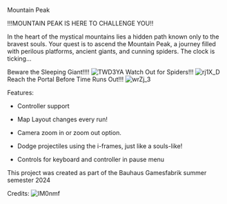 Mountain Peak

!!!MOUNTAIN PEAK IS HERE TO CHALLENGE YOU!!

In the heart of the mystical mountains lies a hidden path known only to the bravest souls. Your quest is to ascend the Mountain Peak, a journey filled with perilous platforms, ancient giants, and cunning spiders. The clock is ticking... 

Beware the Sleeping Giant!!!!
![TWD3YA](https://github.com/user-attachments/assets/b5dfd474-15da-4dc1-a4c5-c632d5e55379)
Watch Out for Spiders!!!
![rj1X_D](https://github.com/user-attachments/assets/74b5330a-8535-489f-97c1-d50c1cc6ae25)
Reach the Portal Before Time Runs Out!!!
![wrZj_3](https://github.com/user-attachments/assets/84abaa83-a959-4b68-9dc9-28aafc08ee0d)

Features:

+ Controller support

+ Map Layout changes every run!

+ Camera zoom in or zoom out option.

+ Dodge projectiles using the i-frames, just like a souls-like!

+ Controls for keyboard and controller in pause menu

This project was created as part of the Bauhaus Gamesfabrik summer semester 2024

Credits:
![IM0nmf](https://github.com/user-attachments/assets/330cb93e-5a84-4cf9-8da9-fd75715b595b)



